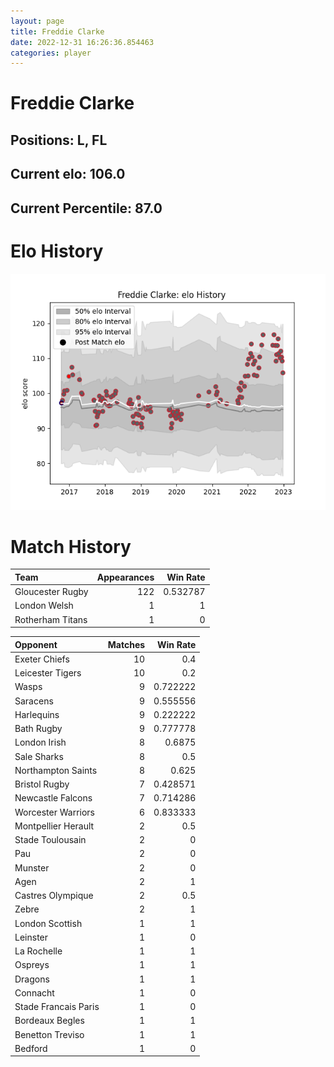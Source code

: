 ```yaml
---  
layout: page  
title: Freddie Clarke  
date: 2022-12-31 16:26:36.854463  
categories: player  
---
```

# Freddie Clarke

## Positions: L, FL

## Current elo: 106.0

## Current Percentile: 87.0

# Elo History


![elo history](history_FreddieClarke.png)
# Match History


| Team             |   Appearances |   Win Rate |
|:-----------------|--------------:|-----------:|
| Gloucester Rugby |           122 |   0.532787 |
| London Welsh     |             1 |   1        |
| Rotherham Titans |             1 |   0        |

| Opponent             |   Matches |   Win Rate |
|:---------------------|----------:|-----------:|
| Exeter Chiefs        |        10 |   0.4      |
| Leicester Tigers     |        10 |   0.2      |
| Wasps                |         9 |   0.722222 |
| Saracens             |         9 |   0.555556 |
| Harlequins           |         9 |   0.222222 |
| Bath Rugby           |         9 |   0.777778 |
| London Irish         |         8 |   0.6875   |
| Sale Sharks          |         8 |   0.5      |
| Northampton Saints   |         8 |   0.625    |
| Bristol Rugby        |         7 |   0.428571 |
| Newcastle Falcons    |         7 |   0.714286 |
| Worcester Warriors   |         6 |   0.833333 |
| Montpellier Herault  |         2 |   0.5      |
| Stade Toulousain     |         2 |   0        |
| Pau                  |         2 |   0        |
| Munster              |         2 |   0        |
| Agen                 |         2 |   1        |
| Castres Olympique    |         2 |   0.5      |
| Zebre                |         2 |   1        |
| London Scottish      |         1 |   1        |
| Leinster             |         1 |   0        |
| La Rochelle          |         1 |   1        |
| Ospreys              |         1 |   1        |
| Dragons              |         1 |   1        |
| Connacht             |         1 |   0        |
| Stade Francais Paris |         1 |   0        |
| Bordeaux Begles      |         1 |   1        |
| Benetton Treviso     |         1 |   1        |
| Bedford              |         1 |   0        |